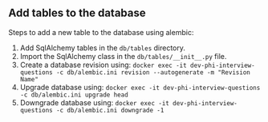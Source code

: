 ## Add tables to the database

Steps to add a new table to the database using alembic:

1. Add SqlAlchemy tables in the `db/tables` directory.
2. Import the SqlAlchemy class in the `db/tables/__init__.py` file.
3. Create a database revision using: `docker exec -it dev-phi-interview-questions -c db/alembic.ini revision --autogenerate -m "Revision Name"`
4. Upgrade database using: `docker exec -it dev-phi-interview-questions -c db/alembic.ini upgrade head`
5. Downgrade database using: `docker exec -it dev-phi-interview-questions -c db/alembic.ini downgrade -1`
